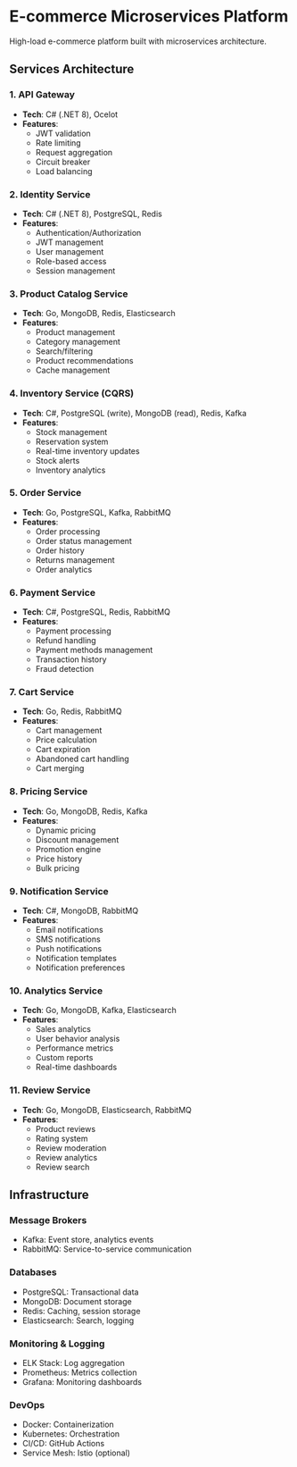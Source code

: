 # E-commerce Microservices Platform

High-load e-commerce platform built with microservices architecture.

## Services Architecture

### 1. API Gateway
- **Tech**: C# (.NET 8), Ocelot
- **Features**:
  - JWT validation
  - Rate limiting
  - Request aggregation
  - Circuit breaker
  - Load balancing

### 2. Identity Service
- **Tech**: C# (.NET 8), PostgreSQL, Redis
- **Features**:
  - Authentication/Authorization
  - JWT management
  - User management
  - Role-based access
  - Session management

### 3. Product Catalog Service
- **Tech**: Go, MongoDB, Redis, Elasticsearch
- **Features**:
  - Product management
  - Category management
  - Search/filtering
  - Product recommendations
  - Cache management

### 4. Inventory Service (CQRS)
- **Tech**: C#, PostgreSQL (write), MongoDB (read), Redis, Kafka
- **Features**:
  - Stock management
  - Reservation system
  - Real-time inventory updates
  - Stock alerts
  - Inventory analytics

### 5. Order Service
- **Tech**: Go, PostgreSQL, Kafka, RabbitMQ
- **Features**:
  - Order processing
  - Order status management
  - Order history
  - Returns management
  - Order analytics

### 6. Payment Service
- **Tech**: C#, PostgreSQL, Redis, RabbitMQ
- **Features**:
  - Payment processing
  - Refund handling
  - Payment methods management
  - Transaction history
  - Fraud detection

### 7. Cart Service
- **Tech**: Go, Redis, RabbitMQ
- **Features**:
  - Cart management
  - Price calculation
  - Cart expiration
  - Abandoned cart handling
  - Cart merging

### 8. Pricing Service
- **Tech**: Go, MongoDB, Redis, Kafka
- **Features**:
  - Dynamic pricing
  - Discount management
  - Promotion engine
  - Price history
  - Bulk pricing

### 9. Notification Service
- **Tech**: C#, MongoDB, RabbitMQ
- **Features**:
  - Email notifications
  - SMS notifications
  - Push notifications
  - Notification templates
  - Notification preferences

### 10. Analytics Service
- **Tech**: Go, MongoDB, Kafka, Elasticsearch
- **Features**:
  - Sales analytics
  - User behavior analysis
  - Performance metrics
  - Custom reports
  - Real-time dashboards

### 11. Review Service
- **Tech**: Go, MongoDB, Elasticsearch, RabbitMQ
- **Features**:
  - Product reviews
  - Rating system
  - Review moderation
  - Review analytics
  - Review search

## Infrastructure

### Message Brokers
- Kafka: Event store, analytics events
- RabbitMQ: Service-to-service communication

### Databases
- PostgreSQL: Transactional data
- MongoDB: Document storage
- Redis: Caching, session storage
- Elasticsearch: Search, logging

### Monitoring & Logging
- ELK Stack: Log aggregation
- Prometheus: Metrics collection
- Grafana: Monitoring dashboards

### DevOps
- Docker: Containerization
- Kubernetes: Orchestration
- CI/CD: GitHub Actions
- Service Mesh: Istio (optional)
